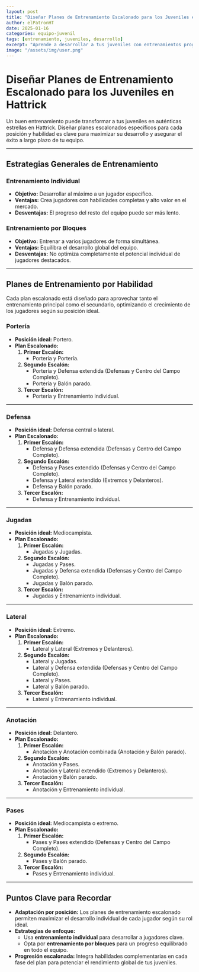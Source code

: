 ```yaml
---
layout: post
title: "Diseñar Planes de Entrenamiento Escalonado para los Juveniles en Hattrick"
author: elPatronHT
date: 2025-01-16
categories: equipo-juvenil
tags: [entrenamiento, juveniles, desarrollo]
excerpt: "Aprende a desarrollar a tus juveniles con entrenamientos progresivos y optimizados."
image: "/assets/img/user.png"
---
```


# Diseñar Planes de Entrenamiento Escalonado para los Juveniles en Hattrick

Un buen entrenamiento puede transformar a tus juveniles en auténticas estrellas en Hattrick. Diseñar planes escalonados específicos para cada posición y habilidad es clave para maximizar su desarrollo y asegurar el éxito a largo plazo de tu equipo.

---

## Estrategias Generales de Entrenamiento

### Entrenamiento Individual

- **Objetivo:** Desarrollar al máximo a un jugador específico.
- **Ventajas:** Crea jugadores con habilidades completas y alto valor en el mercado.
- **Desventajas:** El progreso del resto del equipo puede ser más lento.

### Entrenamiento por Bloques

- **Objetivo:** Entrenar a varios jugadores de forma simultánea.
- **Ventajas:** Equilibra el desarrollo global del equipo.
- **Desventajas:** No optimiza completamente el potencial individual de jugadores destacados.

---

## Planes de Entrenamiento por Habilidad

Cada plan escalonado está diseñado para aprovechar tanto el entrenamiento principal como el secundario, optimizando el crecimiento de los jugadores según su posición ideal.

### Portería

- **Posición ideal:** Portero.
- **Plan Escalonado:**
  1. **Primer Escalón:**
     - Portería y Portería.
  2. **Segundo Escalón:**
     - Portería y Defensa extendida (Defensas y Centro del Campo Completo).
     - Portería y Balón parado.
  3. **Tercer Escalón:**
     - Portería y Entrenamiento individual.

---

### Defensa

- **Posición ideal:** Defensa central o lateral.
- **Plan Escalonado:**
  1. **Primer Escalón:**
     - Defensa y Defensa extendida (Defensas y Centro del Campo Completo).
  2. **Segundo Escalón:**
     - Defensa y Pases extendido (Defensas y Centro del Campo Completo).
     - Defensa y Lateral extendido (Extremos y Delanteros).
     - Defensa y Balón parado.
  3. **Tercer Escalón:**
     - Defensa y Entrenamiento individual.

---

### Jugadas

- **Posición ideal:** Mediocampista.
- **Plan Escalonado:**
  1. **Primer Escalón:**
     - Jugadas y Jugadas.
  2. **Segundo Escalón:**
     - Jugadas y Pases.
     - Jugadas y Defensa extendida (Defensas y Centro del Campo Completo).
     - Jugadas y Balón parado.
  3. **Tercer Escalón:**
     - Jugadas y Entrenamiento individual.

---

### Lateral

- **Posición ideal:** Extremo.
- **Plan Escalonado:**
  1. **Primer Escalón:**
     - Lateral y Lateral (Extremos y Delanteros).
  2. **Segundo Escalón:**
     - Lateral y Jugadas.
     - Lateral y Defensa extendida (Defensas y Centro del Campo Completo).
     - Lateral y Pases.
     - Lateral y Balón parado.
  3. **Tercer Escalón:**
     - Lateral y Entrenamiento individual.

---

### Anotación

- **Posición ideal:** Delantero.
- **Plan Escalonado:**
  1. **Primer Escalón:**
     - Anotación y Anotación combinada (Anotación y Balón parado).
  2. **Segundo Escalón:**
     - Anotación y Pases.
     - Anotación y Lateral extendido (Extremos y Delanteros).
     - Anotación y Balón parado.
  3. **Tercer Escalón:**
     - Anotación y Entrenamiento individual.

---

### Pases

- **Posición ideal:** Mediocampista o extremo.
- **Plan Escalonado:**
  1. **Primer Escalón:**
     - Pases y Pases extendido (Defensas y Centro del Campo Completo).
  2. **Segundo Escalón:**
     - Pases y Balón parado.
  3. **Tercer Escalón:**
     - Pases y Entrenamiento individual.

---

## Puntos Clave para Recordar

- **Adaptación por posición:** Los planes de entrenamiento escalonado permiten maximizar el desarrollo individual de cada jugador según su rol ideal.
- **Estrategias de enfoque:**
  - Usa **entrenamiento individual** para desarrollar a jugadores clave.
  - Opta por **entrenamiento por bloques** para un progreso equilibrado en todo el equipo.
- **Progresión escalonada:** Integra habilidades complementarias en cada fase del plan para potenciar el rendimiento global de tus juveniles.
